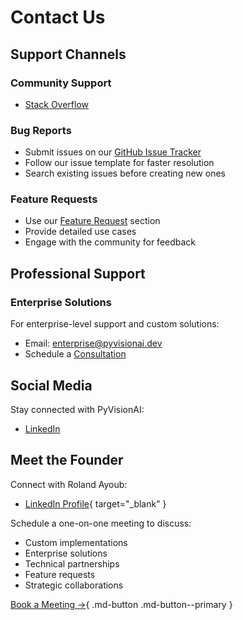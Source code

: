# Contact Us

## Support Channels

### Community Support

- [Stack Overflow](https://stackoverflow.com/questions/tagged/pyvisionai)


### Bug Reports
- Submit issues on our [GitHub Issue Tracker](https://github.com/MDGrey33/pyvisionai/issues)
- Follow our issue template for faster resolution
- Search existing issues before creating new ones

### Feature Requests
- Use our [Feature Request](https://github.com/MDGrey33/pyvisionai/issues) section
- Provide detailed use cases
- Engage with the community for feedback

## Professional Support

### Enterprise Solutions
For enterprise-level support and custom solutions:
- Email: enterprise@pyvisionai.dev
- Schedule a [Consultation](https://www.linkedin.com/in/rolanday/)


## Social Media

Stay connected with PyVisionAI:
- [LinkedIn](https://www.linkedin.com/in/rolanday/)


## Meet the Founder

Connect with Roland Ayoub:
- [LinkedIn Profile](https://calendar.app.google/FxCP2W8XMQnNyich8){ target="_blank" }

Schedule a one-on-one meeting to discuss:
- Custom implementations
- Enterprise solutions
- Technical partnerships
- Feature requests
- Strategic collaborations

[Book a Meeting →](https://calendar.app.google/FxCP2W8XMQnNyich8){ .md-button .md-button--primary }

